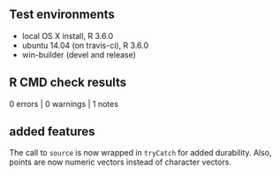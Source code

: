 ## Test environments
* local OS X install, R 3.6.0
* ubuntu 14.04 (on travis-ci), R 3.6.0
* win-builder (devel and release)

## R CMD check results

0 errors | 0 warnings | 1 notes

## added features

The call to `source` is now wrapped in `tryCatch` for added durability. Also, points are now numeric vectors instead of character vectors.
